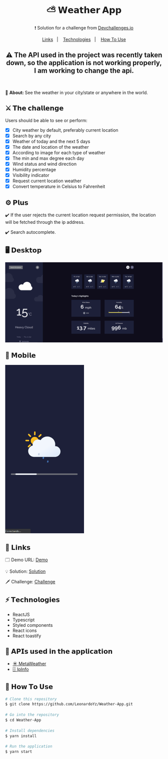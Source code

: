 <h1 align="center">⛅ 𝗪𝗲𝗮𝘁𝗵𝗲𝗿 𝗔𝗽𝗽</h1>
<p align="center">
❗ Solution for a challenge from <a href="http://devchallenges.io" target="_blank">Devchallenges.io</a>
</p>

<div align="center">
  <a href="#links">Links</a>&nbsp;&nbsp;&nbsp;|&nbsp;&nbsp;&nbsp;
  <a href="#technologies">Technologies</a>&nbsp;&nbsp;&nbsp;|&nbsp;&nbsp;&nbsp;
  <a href="#how-to-use">How To Use</a>
</div>

<h2 align="center">⚠️ The API used in the project was recently taken down, so the application is not working properly, I am working to change the api.</h2>

<br />

<div>
  <p>🔎 <strong>About: </strong>See the weather in your city/state or anywhere in the world.</p>
</div>

<div>
  <h2>⚔️ 𝗧𝗵𝗲 𝗰𝗵𝗮𝗹𝗹𝗲𝗻𝗴𝗲</h2>
  <p>Users should be able to see or perform:</p>

  - [x] City weather by default, preferably current location
  - [x] Search by any city
  - [x] Weather of today and the next 5 days
  - [x] The date and location of the weather
  - [x] According to image for each type of weather
  - [x] The min and max degree each day
  - [x] Wind status and wind direction
  - [x] Humidity percentage
  - [x] Visibility indicator
  - [x] Request current location weather
  - [x] Convert temperature in Celsius to Fahrenheit
</div>

<div>
  <h2>⚙️ 𝗣𝗹𝘂𝘀</h2>
  <p>✔️ If the user rejects the current location request permission, the location will be fetched through the ip address.</p>
  <p>✔️ Search autocomplete.</p>
</div>

<div>
  <h2>🖥️ 𝗗𝗲𝘀𝗸𝘁𝗼𝗽</h2>
  <img align="center" src="readme-files/desktop-preview.gif">
</div>

<div>
  <h2>📱 𝗠𝗼𝗯𝗶𝗹𝗲</h2>
  <img width="50%" src="readme-files/mobile-preview.gif">
</div>

<div>
  <h2 id="links">🔗 𝗟𝗶𝗻𝗸𝘀</h2>
  <p>
    🗔 Demo URL: <a href="https://weather-app-olive-tau.vercel.app/" target="_blank">Demo</a>
  </p>
  <p>
    💡 Solution: <a href="https://devchallenges.io/solutions/tRyVcyaCT9xYmoJ0UXOW" target="_blank">Solution</a>
  </p>
  <p>
    🗡️ Challenge: <a href="https://devchallenges.io/challenges/mM1UIenRhK808W8qmLWv" target="_blank">Challenge</a>
  </p>
</div>

<h2 id="technologies">⚡️ 𝗧𝗲𝗰𝗵𝗻𝗼𝗹𝗼𝗴𝗶𝗲𝘀</h2>

<ul>
  <li>ReactJS</li>
  <li>Typescript</li>
  <li>Styled components</li>
  <li>React icons</li>
  <li>React toastify</li>
</ul>

<h2>📡 𝗔𝗣𝗜𝘀 𝘂𝘀𝗲𝗱 𝗶𝗻 𝘁𝗵𝗲 𝗮𝗽𝗽𝗹𝗶𝗰𝗮𝘁𝗶𝗼𝗻</h2>

<ul>
  <li>
    <a 
      href="https://www.metaweather.com/api/" 
      target="_blank"
    >
      ☀️ MetaWeather 
    </a>
  </li>

  <li>
    <a 
      href="https://ipinfo.io/" 
      target="_blank"
    >
      🗄️ IpInfo
    </a>
  </li>
</ul>


<h2 id="how-to-use">📌 𝗛𝗼𝘄 𝗧𝗼 𝗨𝘀𝗲</h2>

```bash
# Clone this repository
$ git clone https://github.com/LeonardoYz/Weather-App.git

# Go into the repository
$ cd Weather-App

# Install dependencies
$ yarn install

# Run the application
$ yarn start
```
